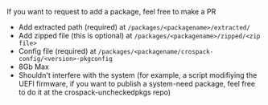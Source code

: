 If you want to request to add a package, feel free to make a PR
* Add extracted path (required) at `/packages/<packagename>/extracted/`
* Add zipped file (this is optional) at `/packages/<packagename>/zipped/<zip file>`
* Config file (required) at `/packages/<packagename/crospack-config/<version>-pkgconfig`
* 8Gb Max
* Shouldn't interfere with the system (for example, a script modifiying the UEFI firmware, if you want to publish a system-need package, feel free to do it at the crospack-uncheckedpkgs repo)

